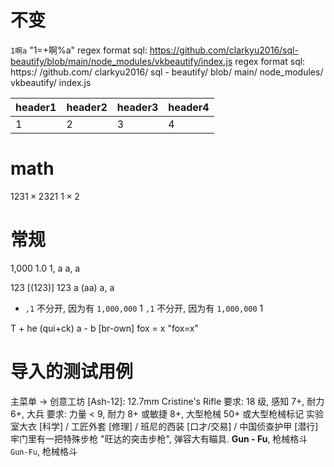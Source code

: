 # 不变

`1啊a`
"1=+啊%a"
regex format sql: <https://github.com/clarkyu2016/sql-beautify/blob/main/node_modules/vkbeautify/index.js>
regex format sql: https:/ /github.com/ clarkyu2016/ sql - beautify/ blob/ main/ node_modules/ vkbeautify/ index.js

| header1 | header2 | header3 | header4 |
|---------|---------|---------|---------|
| 1       | 2       | 3       | 4       |

# math

123$1×2$321
$1×2$

# 常规

1,000 1.0 1, a a, a

123 [(123)] 123
a (aa) a, a

- `,1` 不分开, 因为有 `1,000,000` 1
`,1` 不分开, 因为有 `1,000,000` 1

T + he (qui+ck) a - b [br-own] fox = x "fox=x"

# 导入的测试用例

主菜单 -> 创意工坊
[Ash-12]: 12.7mm
Cristine's Rifle
要求: 18 级, 感知 7+, 耐力 6+, 大兵
要求: 力量 < 9, 耐力 8+ 或敏捷 8+, 大型枪械 50+ 或大型枪械标记
实验室大衣 [科学] / 工匠外套 [修理] / 班尼的西装 [口才/交易] / 中国侦查护甲 [潜行]
牢门里有一把特殊步枪 "旺达的突击步枪", 弹容大有瞄具.
**Gun - Fu**, 枪械格斗
`Gun-Fu`, 枪械格斗